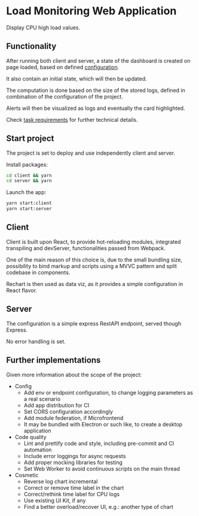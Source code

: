 # Load Monitoring Web Application

Display CPU high load values.

## Functionality

After running both client and server, a state of the dashboard is created on page loaded, based on defined [configuration](client/src/config/cpu.tsx).

It also contain an initial state, which will then be updated.

The computation is done based on the size of the stored logs, defined in combination of the configuration of the project.

Alerts will then be visualized as logs and eventually the card highlighted.

Check [task requirements](/TASK.md) for further technical details.

## Start project

The project is set to deploy and use independently client and server.

Install packages:
```bash
cd client && yarn
cd server && yarn
```

Launch the app:
```bash
yarn start:client
yarn start:server
```

## Client

Client is built upon React, to provide hot-reloading modules, integrated transpiling and devServer, functionalities passed from Webpack.

One of the main reason of this choice is, due to the small bundling size, possibility to bind markup and scripts using a MVVC pattern and split codebase in components.

Rechart is then used as data viz, as it provides a simple configuration in React flavor.

## Server

The configuration is a simple express RestAPI endpoint, served though Express.

No error handling is set.

## Further implementations

Given more information about the scope of the project:

- Config
  - Add env or endpoint configuration, to change logging parameters as a real scenario
  - Add app distribution for CI
  - Set CORS configuration accordingly
  - Add module federation, if Microfrontend
  - It may be bundled with Electron or such like, to create a desktop application
- Code quality
  - Lint and prettify code and style, including pre-commit and CI automation
  - Include error loggings for async requests
  - Add proper mocking libraries for testing
  - Set Web Worker to avoid continuous scripts on the main thread
- Cosmetic
  - Reverse log chart incremental
  - Correct or remove time label in the chart
  - Correct/rethink time label for CPU logs
  - Use existing UI Kit, if any
  - Find a better overload/recover UI, e.g.: another type of chart
